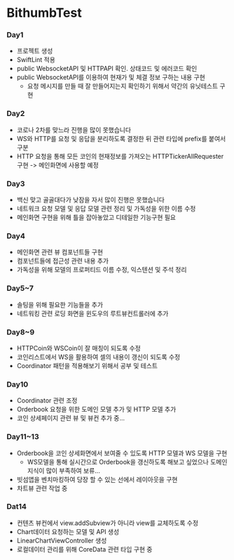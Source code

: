# BithumbTest

### Day1
* 프로젝트 생성
* SwiftLint 적용
* public WebsocketAPI 및 HTTPAPI 확인. 상태코드 및 에러코드 확인
* public WebsocketAPI를 이용하여 현재가 및 체결 정보 구하는 내용 구현
  * 요청 메시지를 만들 때 잘 만들어지는지 확인하기 위해서 약간의 유닛테스트 구현
  
### Day2
* 코로나 2차를 맞느라 진행을 많이 못했습니다
* WS와 HTTP를 요청 및 응답을 분리하도록 결정한 뒤 관련 타입에 prefix를 붙여서 구분
* HTTP 요청을 통해 모든 코인의 현재정보를 가져오는 HTTPTickerAllRequester 구현 -> 메인화면에 사용할 예정

### Day3
* 백신 맞고 골골대다가 낮잠을 자서 많이 진행은 못했습니다
* 네트워크 요청 모델 및 응답 모델 관련 정리 및 가독성을 위한 이름 수정
* 메인화면 구현을 위해 틀을 잡아놓았고 디테일한 기능구현 필요

### Day4
* 메인화면 관련 뷰 컴포넌트들 구현
* 컴포넌트들에 접근성 관련 내용 추가
* 가독성을 위해 모델의 프로퍼티드 이름 수정, 익스텐션 및 주석 정리

### Day5~7
* 솔팅을 위해 필요한 기능들을 추가
* 네트워킹 관련 로딩 화면을 윈도우의 루트뷰컨트롤러에 추가

### Day8~9
* HTTPCoin와 WSCoin이 잘 매칭이 되도록 수정
* 코인리스트에서 WS을 활용하여 셀의 내용이 갱신이 되도록 수정
* Coordinator 패턴을 적용해보기 위해서 공부 및 테스트

### Day10
* Coordinator 관련 조정
* Orderbook 요청을 위한 도메인 모델 추가 및 HTTP 모델 추가
* 코인 상세페이지 관련 뷰 및 뷰컨 추가 중...

### Day11~13
* Orderbook을 코인 상세화면에서 보여줄 수 있도록 HTTP 모델과 WS 모델을 구현
  * WS모델을 통해 실시간으로 Orderbook을 갱신하도록 해보고 싶었으나 도메인 지식이 많이 부족하여 보류...
* 빗섬앱을 벤치마킹하여 당장 할 수 있는 선에서 레이아웃을 구현
* 차트뷰 관련 작업 중 
  
### Dat14
* 컨텐츠 뷰컨에서 view.addSubview가 아니라 view를 교체하도록 수정
* Chart데이터 요청하는 모델 및 API 생성
* LinearChartViewController 생성
* 로컬데이터 관리를 위해 CoreData 관련 타입 구현 중
